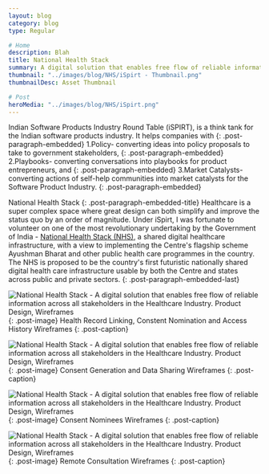 ```yaml
---
layout: blog
category: blog
type: Regular

# Home
description: Blah
title: National Health Stack
summary: A digital solution that enables free flow of reliable information across all stakeholders in the Healthcare Industry.
thumbnail: "../images/blog/NHS/iSpirt - Thumbnail.png"
thumbnailDesc: Asset Thumbnail

# Post
heroMedia: "../images/blog/NHS/iSpirt.png"
---
```





Indian Software Products Industry Round Table (iSPIRT), is a think tank for the Indian software products industry. It helps companies with
{: .post-paragraph-embedded}
1.Policy- converting ideas into policy proposals to take to government stakeholders,
{: .post-paragraph-embedded}
2.Playbooks- converting conversations into playbooks for product entrepreneurs, and
{: .post-paragraph-embedded}
3.Market Catalysts- converting actions of self-help communities into market catalysts for the Software Product Industry.
{: .post-paragraph-embedded}

National Health Stack
{: .post-paragraph-embedded-title}
Healthcare is a super complex space where great design can both simplify and improve the status quo by an order of magnitude. Under iSpirt, I was fortunate to volunteer on one of the most revolutionary undertaking by the Government of India - <a href="https://www.niti.gov.in/writereaddata/files/document_publication/NHS-Strategy-and-Approach-Document-for-consultation.pdf">National Health Stack (NHS)</a>, a shared digital healthcare infrastructure, with a view to implementing the Centre's flagship scheme Ayushman Bharat and other public health care programmes in the country. The NHS is proposed to be the country's first futuristic nationally shared digital health care infrastructure usable by both the Centre and states across public and private sectors.
{: .post-paragraph-embedded-last}

<img src="./images/blog/NHS/Images/1-lqip.png"  data-src="../images/blog/NHS/Images/1.png" class="lazyload blur-up" alt="National Health Stack - A digital solution that enables free flow of reliable information across all stakeholders in the Healthcare Industry. Product Design, Wireframes">{: .post-image}
Health Record Linking, Constent Nomination and Access History Wireframes
{: .post-caption}

<img src="./images/blog/NHS/Images/3-lqip.png"  data-src="../images/blog/NHS/Images/2.png" class="lazyload blur-up" alt="National Health Stack - A digital solution that enables free flow of reliable information across all stakeholders in the Healthcare Industry. Product Design, Wireframes">{: .post-image}
Consent Generation and Data Sharing Wireframes
{: .post-caption}

<img src="./images/blog/NHS/Images/3-lqip.png"  data-src="../images/blog/NHS/Images/3.png" class="lazyload blur-up" alt="National Health Stack - A digital solution that enables free flow of reliable information across all stakeholders in the Healthcare Industry. Product Design, Wireframes">{: .post-image}
Consent Nominees Wireframes
{: .post-caption}

<img src="./images/blog/NHS/Images/4-lqip.png"  data-src="../images/blog/NHS/Images/4.png" class="lazyload blur-up" alt="National Health Stack - A digital solution that enables free flow of reliable information across all stakeholders in the Healthcare Industry. Product Design, Wireframes">{: .post-image}
Remote Consultation Wireframes
{: .post-caption}
